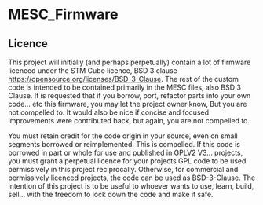 # MESC_Firmware

## Licence
This project will initially (and perhaps perpetually) contain a lot of firmware licenced under the STM Cube licence, BSD 3 clause https://opensource.org/licenses/BSD-3-Clause. The rest of the custom code is intended to be contained primarily in the MESC files, also BSD 3 Clause. It is requested that if you borrow, port, refactor parts into your own code... etc this firmware, you may let the project owner know, But you are not compelled to.  It would also be nice if concise and focused improvements were contributed back, but again, you are not compelled to.

You must retain credit for the code origin in your source, even on small segments borrowed or reimplemented. This is compelled. If this code is borrowed in part or whole for use and published in GPLV2 V3... projects, you must grant a perpetual licence for your projects GPL code to be used permissively in this project reciprocally. Otherwise, for commercial and permissively licenced projects, the code can be used as BSD-3-Clause. The intention of this project is to be useful to whoever wants to use, learn, build, sell... with the freedom to lock down the code and make it safe.

